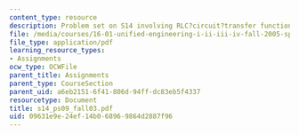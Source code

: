 ```yaml
---
content_type: resource
description: Problem set on S14 involving RLC?circuit?transfer function.
file: /media/courses/16-01-unified-engineering-i-ii-iii-iv-fall-2005-spring-2006/09631e9e24ef14b068969864d2887f96_s14_ps09_fall03.pdf
file_type: application/pdf
learning_resource_types:
- Assignments
ocw_type: OCWFile
parent_title: Assignments
parent_type: CourseSection
parent_uid: a6eb2151-6f41-806d-94ff-dc83eb5f4337
resourcetype: Document
title: s14_ps09_fall03.pdf
uid: 09631e9e-24ef-14b0-6896-9864d2887f96
---
```

